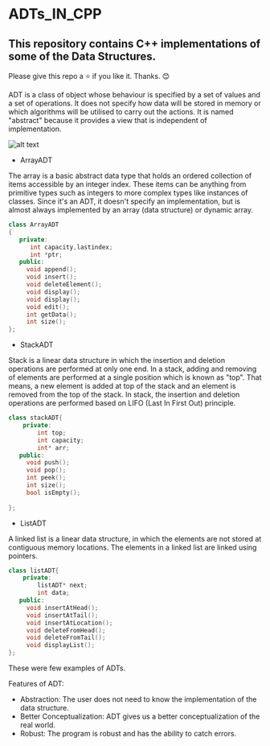 # ADTs_IN_CPP
## This repository contains C++ implementations of some of the **Data Structures**.

Please give this repo a ⭐ if you like it. Thanks. 😊

ADT is a class of object whose behaviour is specified by a set of values and a set of operations.  It does not specify how data will be stored in memory or which algorithms will be utilised to carry out the actions. It is named "abstract" because it provides a view that is independent of implementation.

![alt text](https://media.geeksforgeeks.org/wp-content/uploads/20190828194629/ADT.jpg)

* ArrayADT

The array is a basic abstract data type that holds an ordered collection of items accessible by an integer index. These items can be anything from primitive types such as integers to more complex types like instances of classes. Since it's an ADT, it doesn't specify an implementation, but is almost always implemented by an array (data structure) or dynamic array.
```cpp
class ArrayADT 
{  
   private:  
      int capacity,lastindex;
      int *ptr;
   public:  
     void append();  
     void insert();  
     void deleteElement();  
     void display();  
     void display();
     void edit();
     int getData();
     int size();
};   
```

* StackADT

Stack is a linear data structure in which the insertion and deletion operations are performed at only one end. In a stack, adding and removing of elements are performed at a single position which is known as "top". That means, a new element is added at top of the stack and an element is removed from the top of the stack. In stack, the insertion and deletion operations are performed based on LIFO (Last In First Out) principle.
```cpp
class stackADT{
    private:
        int top;
        int capacity;
        int* arr;
   public:  
     void push();
     void pop();
     int peek();
     int size();
     bool isEmpty();
     
};   
```

* ListADT

A linked list is a linear data structure, in which the elements are not stored at contiguous memory locations. The elements in a linked list are linked using pointers.

```cpp
class listADT{
    private:
        listADT* next;
        int data;
   public:  
     void insertAtHead();
     void insertAtTail();
     void insertAtLocation();
     void deleteFromHead();
     void deleteFromTail();
     void displayList();
};   
```
These were few examples of ADTs.


Features of ADT:

* Abstraction: The user does not need to know the implementation of the data structure.
* Better Conceptualization: ADT gives us a better conceptualization of the real world.
* Robust: The program is robust and has the ability to catch errors.
